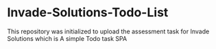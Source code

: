 # Invade-Solutions-Todo-List
This repository was initialized to upload the assessment task for Invade Solutions which is A simple Todo task SPA
